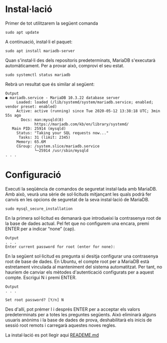 # Instal·lació
Primer de tot utilitzarem la següent comanda
```console
sudo apt update
```
A continuació, instal·li el paquet:
```console
sudo apt install mariadb-server
```

Quan s'instal·li des dels repositoris predeterminats, MariaDB s'executarà automàticament. Per a provar això, comprovi el seu estat.
```console
sudo systemctl status mariadb
```

Rebrà un resultat que és similar al següent:
```
Output
● mariadb.service - MariaDB 10.3.22 database server
     Loaded: loaded (/lib/systemd/system/mariadb.service; enabled; vendor preset: enabled)
     Active: active (running) since Tue 2020-05-12 13:38:18 UTC; 3min 55s ago
       Docs: man:mysqld(8)
             https://mariadb.com/kb/en/library/systemd/
   Main PID: 25914 (mysqld)
     Status: "Taking your SQL requests now..."
      Tasks: 31 (limit: 2345)
     Memory: 65.6M
     CGroup: /system.slice/mariadb.service
             └─25914 /usr/sbin/mysqld
. . .
```
# Configuració

Executi la seqüència de comandos de seguretat instal·lada amb MariaDB. Amb això, veurà una sèrie de sol·licituds mitjançant les quals podrà fer canvis en les opcions de seguretat de la seva instal·lació de MariaDB.
```console
sudo mysql_secure_installation
```
En la primera sol·licitud es demanarà que introdueixi la contrasenya root de la base de dades actual. Pel fet que no configurem una encara, premi ENTER per a indicar “none” (cap).
```
Output
. . .
Enter current password for root (enter for none):
```

En la següent sol·licitud es pregunta si desitja configurar una contrasenya root de base de dades. En Ubuntu, el compte root per a MariaDB està estretament vinculada al manteniment del sistema automatitzat. Per tant, no hauríem de canviar els mètodes d'autenticació configurats per a aquest compte. Escrigui N i premi ENTER.
```
Output
. . .

Set root password? [Y/n] N
```
Des d'allí, pot prémer I i després ENTER per a acceptar els valors predeterminats per a totes les preguntes següents. Això eliminarà alguns usuaris anònims i la base de dades de prova, deshabilitarà els inicis de sessió root remots i carregarà aquestes noves regles.

La instal·lació es pot llegir aqui [READEME.md](https://github.com/Proyecto-Sintesi/configs/blob/main/etc/mysql/README.md)
